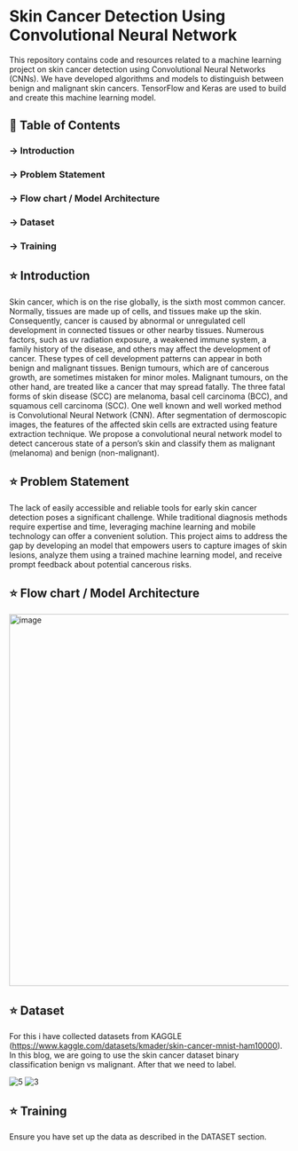 # Skin Cancer Detection Using Convolutional Neural Network
This repository contains code and resources related to a machine learning project on skin cancer detection using Convolutional Neural Networks (CNNs). We have developed algorithms and models to distinguish between benign and malignant skin cancers. TensorFlow and Keras are used to build and create this machine learning model.

## 📄 Table of Contents

### &rarr; Introduction

### &rarr; Problem Statement

### &rarr; Flow chart / Model Architecture

### &rarr; Dataset

### &rarr; Training

## ⭐ Introduction
Skin cancer, which is on the rise globally, is the sixth most common cancer. Normally, tissues are made up of cells, and tissues make up the skin. Consequently, cancer is caused by abnormal or unregulated cell development in connected tissues or other nearby tissues. Numerous factors, such as uv radiation exposure, a weakened immune system, a family history of the disease, and others may affect the development of cancer. These types of cell development patterns can appear in both benign and malignant tissues. Benign tumours, which are of cancerous growth, are sometimes mistaken for minor moles. Malignant tumours, on the other hand, are treated like a cancer that may spread fatally.
The three fatal forms of skin disease (SCC) are melanoma, basal cell carcinoma (BCC), and squamous cell carcinoma (SCC).
One well known and well worked method is Convolutional Neural Network (CNN). After segmentation of dermoscopic images, the features of the affected skin cells are extracted using feature extraction technique. We propose a convolutional neural network model to detect cancerous state of a person’s skin and classify them as malignant (melanoma) and benign (non-malignant).

## ⭐ Problem Statement
The lack of easily accessible and reliable tools for early skin cancer detection poses a significant challenge. While traditional diagnosis methods require expertise and time, leveraging machine learning and mobile technology can offer a convenient solution. This project aims to address the gap by developing an model that empowers users to capture images of skin lesions, analyze them using a trained machine learning model, and receive prompt feedback about potential cancerous risks.

## ⭐ Flow chart / Model Architecture
<img width="670" alt="image" src="https://github.com/vishwajeetkumar9185/Skin_Cancer_detection_using_CNN/assets/109755895/1bf11dfc-2933-40cd-9337-811668ca4506">



## ⭐ Dataset
For this i have collected datasets from KAGGLE (https://www.kaggle.com/datasets/kmader/skin-cancer-mnist-ham10000). In this blog, we are going to use the skin cancer dataset binary classification benign vs malignant. After that we need to label.

![5](https://github.com/vishwajeetkumar9185/Skin_Cancer_detection_using_CNN/assets/109755895/af906d67-dafa-41b6-b355-5716d0fc7e8e)
![3](https://github.com/vishwajeetkumar9185/Skin_Cancer_detection_using_CNN/assets/109755895/17847acc-d7db-46be-98a9-484956939a6b)

## ⭐ Training

Ensure you have set up the data as described in the DATASET section.
